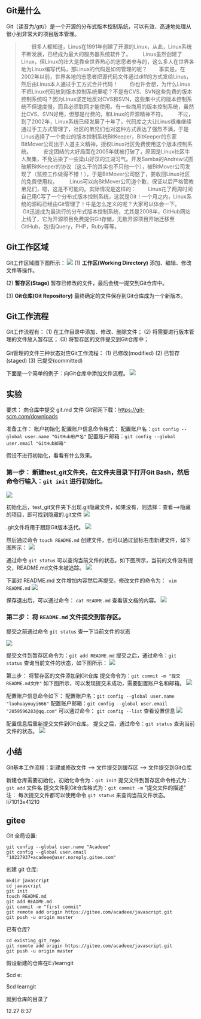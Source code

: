 ## Git是什么
Git（读音为/gɪt/）是一个开源的分布式版本控制系统，可以有效、高速地处理从很小到非常大的项目版本管理。
> &#160; &#160; &#160; &#160;很多人都知道，Linus在1991年创建了开源的Linux，从此，Linux系统不断发展，已经成为最大的服务器系统软件了。
&#160; &#160; &#160; &#160;Linus虽然创建了Linux，但Linux的壮大是靠全世界热心的志愿者参与的，这么多人在世界各地为Linux编写代码，那Linux的代码是如何管理的呢？
&#160; &#160; &#160; &#160;事实是，在2002年以前，世界各地的志愿者把源代码文件通过diff的方式发给Linus，然后由Linus本人通过手工方式合并代码！
&#160; &#160; &#160; &#160;你也许会想，为什么Linus不把Linux代码放到版本控制系统里呢？不是有CVS、SVN这些免费的版本控制系统吗？因为Linus坚定地反对CVS和SVN，这些集中式的版本控制系统不但速度慢，而且必须联网才能使用。有一些商用的版本控制系统，虽然比CVS、SVN好用，但那是付费的，和Linux的开源精神不符。
&#160; &#160; &#160; &#160;不过，到了2002年，Linux系统已经发展了十年了，代码库之大让Linus很难继续通过手工方式管理了，社区的弟兄们也对这种方式表达了强烈不满，于是Linus选择了一个商业的版本控制系统BitKeeper，BitKeeper的东家BitMover公司出于人道主义精神，授权Linux社区免费使用这个版本控制系统。
&#160; &#160; &#160; &#160;安定团结的大好局面在2005年就被打破了，原因是Linux社区牛人聚集，不免沾染了一些梁山好汉的江湖习气。开发Samba的Andrew试图破解BitKeeper的协议（这么干的其实也不只他一个），被BitMover公司发现了（监控工作做得不错！），于是BitMover公司怒了，要收回Linux社区的免费使用权。
&#160; &#160; &#160; &#160;Linus可以向BitMover公司道个歉，保证以后严格管教弟兄们，嗯，这是不可能的。实际情况是这样的：
&#160; &#160; &#160; &#160;Linus花了两周时间自己用C写了一个分布式版本控制系统，这就是Git！一个月之内，Linux系统的源码已经由Git管理了！牛是怎么定义的呢？大家可以体会一下。
&#160; &#160; &#160; &#160;Git迅速成为最流行的分布式版本控制系统，尤其是2008年，GitHub网站上线了，它为开源项目免费提供Git存储，无数开源项目开始迁移至GitHub，包括jQuery，PHP，Ruby等等。
## Git工作区域
Git工作区域图下图所示：
![](https://img-blog.csdnimg.cn/20200512213628925.png?x-oss-process=image/watermark,type_ZmFuZ3poZW5naGVpdGk,shadow_10,text_aHR0cHM6Ly9ibG9nLmNzZG4ubmV0L3phaXNodWl5aWZhbmd4eW0=,size_106,color_FF1111,t_70#pic_center)
(1) **工作区(Working Directory)**
添加、编辑、修改文件等操作。

(2) **暂存区(Stage)**
暂存已修改的文件，最后会统一提交到Git仓库中。

(3) **Git仓库(Git Repository)**
最终确定的文件保存到Git仓库成为一个新版本。

## Git工作流程
Git工作流程有：
(1) 在工作目录中添加、修改、删除文件；
(2) 将需要进行版本管理的文件放入暂存区；
(3) 将暂存区的文件提交到Git仓库中；
<br/>
<br/>
Git管理的文件三种状态对应Git工作流程：
(1) 已修改(modified)
(2) 已暂存(staged)
(3) 已提交(committed)


下面是一个简单的例子：向Git仓库中添加文件流程。
![](https://img-blog.csdnimg.cn/20200512212546977.png?x-oss-process=image/watermark,type_ZmFuZ3poZW5naGVpdGk,shadow_10,text_aHR0cHM6Ly9ibG9nLmNzZG4ubmV0L3phaXNodWl5aWZhbmd4eW0=,size_106,color_FF1111,t_70#pic_cente#pic_centerr)


## 实验
要求： 向仓库中提交 git.md 文件
Git官网下载：https://git-scm.com/downloads

准备工作： 账户初始化
配置账户信息命令格式：
配置账户名：`git config --global user.name "GitHub用户名"`
配置账户邮箱：`git config --global user.email "GitHub邮箱"`

假设不进行初始化，看看有什么效果。

### 第一步： 新建test_git文件夹，在文件夹目录下打开Git Bash，然后命令行输入：`git init` 进行初始化。
![](https://img-blog.csdnimg.cn/20200512212710133.png#pic_center)

初始化后，test_git文件夹下出现.git隐藏文件，如果没有，则选择：查看——>隐藏的项目，即可找到隐藏的.git文件
![](https://img-blog.csdnimg.cn/20200512212722422.png?x-oss-process=image/watermark,type_ZmFuZ3poZW5naGVpdGk,shadow_10,text_aHR0cHM6Ly9ibG9nLmNzZG4ubmV0L3phaXNodWl5aWZhbmd4eW0=,size_16,color_FFFFFF,t_70#pic_center)

.git文件将用于跟踪Git版本迭代。
![](https://img-blog.csdnimg.cn/20200512212825538.png?x-oss-process=image/watermark,type_ZmFuZ3poZW5naGVpdGk,shadow_10,text_aHR0cHM6Ly9ibG9nLmNzZG4ubmV0L3phaXNodWl5aWZhbmd4eW0=,size_16,color_FFFFFF,t_70#pic_center)

然后通过命令 `touch README.md` 创建文件，也可以通过鼠标右击新建文件，如下图所示：
![](https://img-blog.csdnimg.cn/20200512212836478.png?x-oss-process=image/watermark,type_ZmFuZ3poZW5naGVpdGk,shadow_10,text_aHR0cHM6Ly9ibG9nLmNzZG4ubmV0L3phaXNodWl5aWZhbmd4eW0=,size_16,color_FFFFFF,t_70#pic_center)

通过命令 `git status` 可以查询当前文件的状态。如下图所示，当前的文件没有提交，README.md文件未被追踪。
![](https://img-blog.csdnimg.cn/2020051221284843.png?x-oss-process=image/watermark,type_ZmFuZ3poZW5naGVpdGk,shadow_10,text_aHR0cHM6Ly9ibG9nLmNzZG4ubmV0L3phaXNodWl5aWZhbmd4eW0=,size_16,color_FFFFFF,t_70#pic_center)

下面对 README.md 文件增加内容然后再提交。修改文件的命令为：` vim README.md`
![](https://img-blog.csdnimg.cn/20200512212900145.png#pic_center)

保存退出后，可以通过命令： `cat README.md` 查看该文档的内容。
![](https://img-blog.csdnimg.cn/20200512212907638.png#pic_center)

### 第二步： 将 `README.md` 文件提交到暂存区。
提交之前通过命令 `git status` 查一下当前文件的状态

![](https://img-blog.csdnimg.cn/20200512212951918.png#pic_center)

提交文件到暂存区命令为：`git add README.md`
提交之后，通过命令：`git status` 查询当前文件的状态，如下图所示：
![](https://img-blog.csdnimg.cn/20200512213004403.png?x-oss-process=image/watermark,type_ZmFuZ3poZW5naGVpdGk,shadow_10,text_aHR0cHM6Ly9ibG9nLmNzZG4ubmV0L3phaXNodWl5aWZhbmd4eW0=,size_16,color_FFFFFF,t_70#pic_center)

第三步： 将暂存区的文件添加到Git仓库
提交命令为：`git commit -m "提交README.md文件"`
如下图所示，可以发现提交未成功，需要配置账户名和邮箱。
![](https://img-blog.csdnimg.cn/20200512213051676.png?x-oss-process=image/watermark,type_ZmFuZ3poZW5naGVpdGk,shadow_10,text_aHR0cHM6Ly9ibG9nLmNzZG4ubmV0L3phaXNodWl5aWZhbmd4eW0=,size_16,color_FFFFFF,t_70#pic_center)

配置账户信息命令如下：
配置账户名：`git config --global user.name "luohuayouyi666"`
配置账户邮箱：`git config --global user.email "2059596283@qq.com"`
可以通过命令： `git config --list` 查看设置信息
![](https://img-blog.csdnimg.cn/20200512213104558.png?x-oss-process=image/watermark,type_ZmFuZ3poZW5naGVpdGk,shadow_10,text_aHR0cHM6Ly9ibG9nLmNzZG4ubmV0L3phaXNodWl5aWZhbmd4eW0=,size_16,color_FFFFFF,t_70#pic_center)

配置信息后重新提交文件到Git仓库。
提交之后，通过命令：`git status` 查询当前文件的状态。
![](https://img-blog.csdnimg.cn/20200512213126313.png#pic_center)


## 小结
Git基本工作流程：新建或修改文件 ——> 文件提交到缓存区 ——> 文件提交到Git仓库

新建仓库需要初始化，初始化命令为：`git init`
提交文件到暂存区命令格式为：`git add` 文件名
提交文件到Git仓库格式为：`git commit -m` "提交文件的描述"
注： 每次提交文件都可以使用命令 `git status` 来查询当前文件状态。
li71013x41210



## gitee
Git 全局设置:
```git
git config --global user.name "Acadeee"
git config --global user.email "10227937+acadeee@user.noreply.gitee.com"
```
创建 git 仓库:
```git
mkdir javascript
cd javascript
git init
touch README.md
git add README.md
git commit -m "first commit"
git remote add origin https://gitee.com/acadeee/javascript.git
git push -u origin master
```
已有仓库?
```git
cd existing_git_repo
git remote add origin https://gitee.com/acadeee/javascript.git
git push -u origin master
```

假设新建的仓库在E:/learngit

$cd e:

$cd learngit

就到仓库的目录了

12.27
8:37

